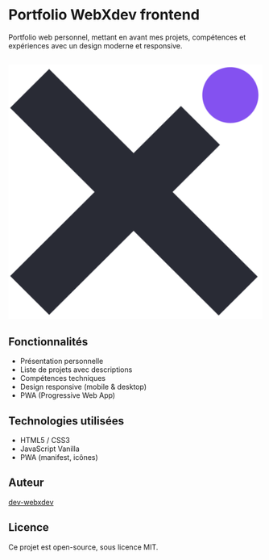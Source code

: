 # Portfolio WebXdev frontend

Portfolio web personnel, mettant en avant mes projets, compétences et expériences avec un design moderne et responsive.

##

![Aperçu du site](assets/images/icon-512.png)


## Fonctionnalités
- Présentation personnelle
- Liste de projets avec descriptions
- Compétences techniques
- Design responsive (mobile & desktop)
- PWA (Progressive Web App)

## Technologies utilisées
- HTML5 / CSS3
- JavaScript Vanilla
- PWA (manifest, icônes)

## Auteur
[dev-webxdev](https://github.com/dev-webxdev)

## Licence
Ce projet est open-source, sous licence MIT.
